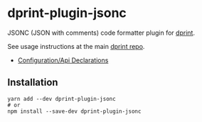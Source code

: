 # dprint-plugin-jsonc

JSONC (JSON with comments) code formatter plugin for [dprint](https://github.com/dprint/dprint).

See usage instructions at the main [dprint repo](https://github.com/dprint/dprint).

* [Configuration/Api Declarations](lib/dprint-plugin-jsonc.d.ts)

## Installation

```
yarn add --dev dprint-plugin-jsonc
# or
npm install --save-dev dprint-plugin-jsonc
```
